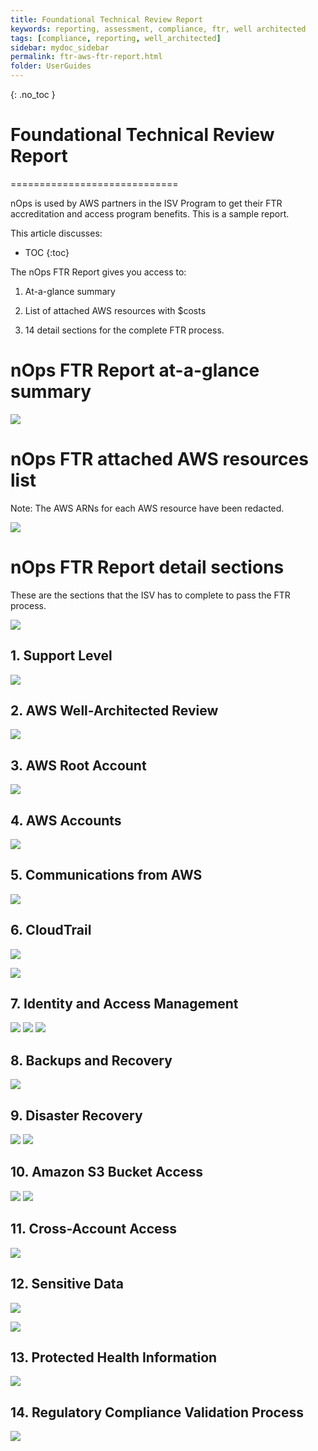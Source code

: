 ```yaml
---
title: Foundational Technical Review Report
keywords: reporting, assessment, compliance, ftr, well architected
tags: [compliance, reporting, well_architected]
sidebar: mydoc_sidebar
permalink: ftr-aws-ftr-report.html
folder: UserGuides
---
```


{: .no_toc }
# Foundational Technical Review Report #
=============================

nOps is used by AWS partners in the ISV Program to get their FTR accreditation and access program benefits. This is a sample report.

This article discusses:

- TOC
{:toc}

The nOps FTR Report gives you access to:

1.  At-a-glance summary
    
2.  List of attached AWS resources with $costs
    
3.  14 detail sections for the complete FTR process.
    

nOps FTR Report at-a-glance summary
===================================

![](/tmpimg/ftr-1.png)

nOps FTR attached AWS resources list
====================================

Note: The AWS ARNs for each AWS resource have been redacted.

![](/tmpimg/ftr-2.png)

nOps FTR Report detail sections
===============================

These are the sections that the ISV has to complete to pass the FTR process.

![](/tmpimg/ftr-3.png)

1\. Support Level
-----------------

![](/tmpimg/ftr-4.png)

2\. AWS Well-Architected Review
-------------------------------

![](/tmpimg/ftr-5.png)

3\. AWS Root Account
--------------------

![](/tmpimg/ftr-6.png)

4\. AWS Accounts
----------------

![](/tmpimg/ftr-7.png)

5\. Communications from AWS
---------------------------

![](/tmpimg/ftr-8.png)

6\. CloudTrail
--------------

![](/tmpimg/ftr9.png)

![](/tmpimg/ftr10.png)

7\. Identity and Access Management
----------------------------------

![](/tmpimg/ftr11.png)
![](/tmpimg/ftr12.png)
![](/tmpimg/ftr13.png)


8\. Backups and Recovery
------------------------

![](/tmpimg/ftr14.png)

9\. Disaster Recovery
---------------------

![](/tmpimg/ftr15.png)
![](/tmpimg/ftr16.png)


10\. Amazon S3 Bucket Access
----------------------------

![](/tmpimg/ftr17.png)
![](/tmpimg/ftr18.png)


11\. Cross-Account Access
-------------------------

![](/tmpimg/ftr19.png)


12\. Sensitive Data
-------------------


![](/tmpimg/ftr20.png)

![](/tmpimg/ftr21.png)


13\. Protected Health Information
---------------------------------

![](/tmpimg/ftr22.png)

14\. Regulatory Compliance Validation Process
---------------------------------------------


![](/tmpimg/ftr23.png)
